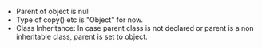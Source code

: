 + Parent of object is null
+ Type of copy() etc is "Object" for now.
+ Class Inheritance: In case parent class is not declared 
or parent is a non inheritable class, parent is set to object.